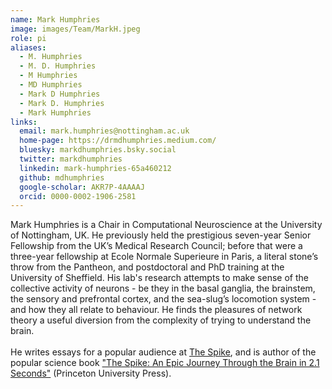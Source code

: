 ```yaml
---
name: Mark Humphries
image: images/Team/MarkH.jpeg
role: pi
aliases:
  - M. Humphries
  - M. D. Humphries
  - M Humphries
  - MD Humphries
  - Mark D Humphries
  - Mark D. Humphries
  - Mark Humphries
links:
  email: mark.humphries@nottingham.ac.uk
  home-page: https://drmdhumphries.medium.com/
  bluesky: markdhumphries.bsky.social
  twitter: markdhumphries
  linkedin: mark-humphries-65a460212
  github: mdhumphries
  google-scholar: AKR7P-4AAAAJ
  orcid: 0000-0002-1906-2581
---
```


Mark Humphries is a Chair in Computational Neuroscience at the University of Nottingham, UK. He previously held the prestigious seven-year Senior Fellowship from the UK’s Medical Research Council; before that were a three-year fellowship at Ecole Normale Superieure in Paris, a literal stone’s throw from the Pantheon, and postdoctoral and PhD training at the University of Sheffield. His lab's research attempts to make sense of the collective activity of neurons - be they in the basal ganglia, the brainstem, the sensory and prefrontal cortex, and the sea-slug’s locomotion system - and how they all relate to behaviour. He finds the pleasures of network theory a useful diversion from the complexity of trying to understand the brain.
<br>
<br>
He writes essays for a popular audience at [The Spike](https://medium.com/the-spike), and is author of the popular science book ["The Spike: An Epic Journey Through the Brain in 2.1 Seconds"](https://press.princeton.edu/books/paperback/9780691241487/the-spike?_gl=1*147tsvi*_up*MQ..*_ga*OTA5MDEyMDc5LjE3MjM2NTY5Nzg.*_ga_N1W9JWKLY3*MTcyMzY1Njk3Ny4xLjEuMTcyMzY1NzAwOC4yOS4wLjE1ODIwMDA4NDI.) (Princeton University Press).
